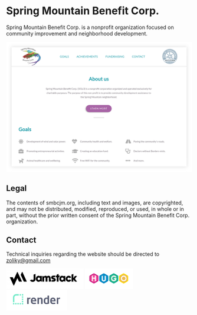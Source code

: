 # Spring Mountain Benefit Corp.

Spring Mountain Benefit Corp. is a nonprofit organization focused on community improvement
and neighborhood development.

![alt text](screenshot.png "New design")

## Legal 

The contents of smbcjm.org, including text and images, are copyrighted, and may not be
distributed, modified, reproduced, or used, in whole or in part, without the prior written
consent of the Spring Mountain Benefit Corp. organization.

## Contact

Technical inquiries regarding the website should be directed to zoliky@gmail.com


[![Jamstack](logo1.png)](https://jamstack.org/)
[![Jamstack](logo3.png)](https://jamstack.org/)
[![Jamstack](logo2.png)](https://jamstack.org/)

